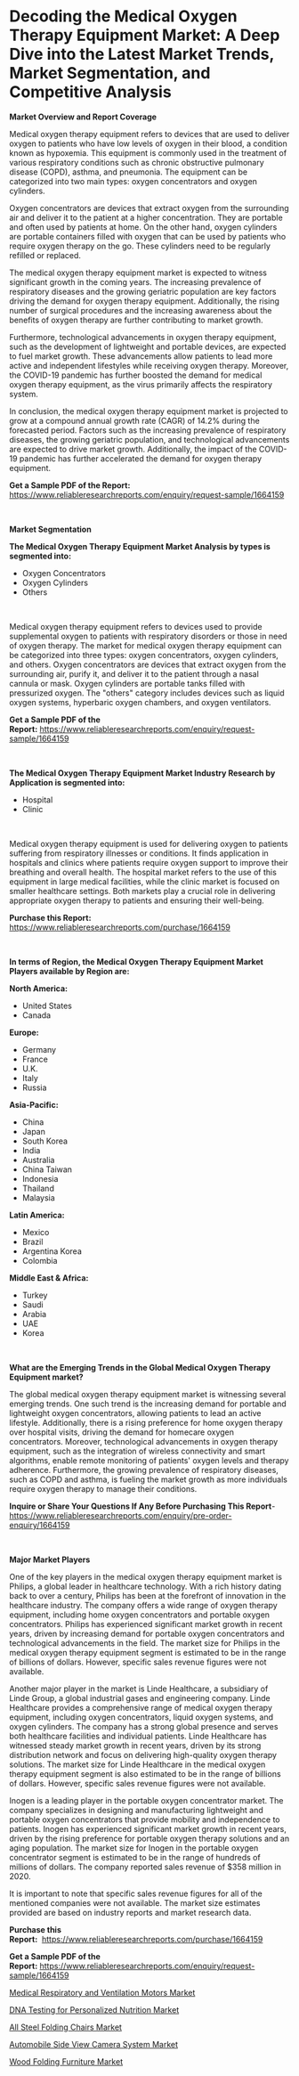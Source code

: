 <p><h1>Decoding the Medical Oxygen Therapy Equipment Market: A Deep Dive into the Latest Market Trends, Market Segmentation, and Competitive Analysis</h1></p><p><strong>Market Overview and Report Coverage</strong></p>
<p><p>Medical oxygen therapy equipment refers to devices that are used to deliver oxygen to patients who have low levels of oxygen in their blood, a condition known as hypoxemia. This equipment is commonly used in the treatment of various respiratory conditions such as chronic obstructive pulmonary disease (COPD), asthma, and pneumonia. The equipment can be categorized into two main types: oxygen concentrators and oxygen cylinders.</p><p>Oxygen concentrators are devices that extract oxygen from the surrounding air and deliver it to the patient at a higher concentration. They are portable and often used by patients at home. On the other hand, oxygen cylinders are portable containers filled with oxygen that can be used by patients who require oxygen therapy on the go. These cylinders need to be regularly refilled or replaced.</p><p>The medical oxygen therapy equipment market is expected to witness significant growth in the coming years. The increasing prevalence of respiratory diseases and the growing geriatric population are key factors driving the demand for oxygen therapy equipment. Additionally, the rising number of surgical procedures and the increasing awareness about the benefits of oxygen therapy are further contributing to market growth.</p><p>Furthermore, technological advancements in oxygen therapy equipment, such as the development of lightweight and portable devices, are expected to fuel market growth. These advancements allow patients to lead more active and independent lifestyles while receiving oxygen therapy. Moreover, the COVID-19 pandemic has further boosted the demand for medical oxygen therapy equipment, as the virus primarily affects the respiratory system.</p><p>In conclusion, the medical oxygen therapy equipment market is projected to grow at a compound annual growth rate (CAGR) of 14.2% during the forecasted period. Factors such as the increasing prevalence of respiratory diseases, the growing geriatric population, and technological advancements are expected to drive market growth. Additionally, the impact of the COVID-19 pandemic has further accelerated the demand for oxygen therapy equipment.</p></p>
<p><strong>Get a Sample PDF of the Report:</strong> <a href="https://www.reliableresearchreports.com/enquiry/request-sample/1664159">https://www.reliableresearchreports.com/enquiry/request-sample/1664159</a></p>
<p>&nbsp;</p>
<p><strong>Market Segmentation</strong></p>
<p><strong>The Medical Oxygen Therapy Equipment Market Analysis by types is segmented into:</strong></p>
<p><ul><li>Oxygen Concentrators</li><li>Oxygen Cylinders</li><li>Others</li></ul></p>
<p>&nbsp;</p>
<p><p>Medical oxygen therapy equipment refers to devices used to provide supplemental oxygen to patients with respiratory disorders or those in need of oxygen therapy. The market for medical oxygen therapy equipment can be categorized into three types: oxygen concentrators, oxygen cylinders, and others. Oxygen concentrators are devices that extract oxygen from the surrounding air, purify it, and deliver it to the patient through a nasal cannula or mask. Oxygen cylinders are portable tanks filled with pressurized oxygen. The "others" category includes devices such as liquid oxygen systems, hyperbaric oxygen chambers, and oxygen ventilators.</p></p>
<p><strong>Get a Sample PDF of the Report:</strong>&nbsp;<a href="https://www.reliableresearchreports.com/enquiry/request-sample/1664159">https://www.reliableresearchreports.com/enquiry/request-sample/1664159</a></p>
<p>&nbsp;</p>
<p><strong>The Medical Oxygen Therapy Equipment Market Industry Research by Application is segmented into:</strong></p>
<p><ul><li>Hospital</li><li>Clinic</li></ul></p>
<p>&nbsp;</p>
<p><p>Medical oxygen therapy equipment is used for delivering oxygen to patients suffering from respiratory illnesses or conditions. It finds application in hospitals and clinics where patients require oxygen support to improve their breathing and overall health. The hospital market refers to the use of this equipment in large medical facilities, while the clinic market is focused on smaller healthcare settings. Both markets play a crucial role in delivering appropriate oxygen therapy to patients and ensuring their well-being.</p></p>
<p><strong>Purchase this Report:</strong>&nbsp; <a href="https://www.reliableresearchreports.com/purchase/1664159">https://www.reliableresearchreports.com/purchase/1664159</a></p>
<p>&nbsp;</p>
<p><strong>In terms of Region, the Medical Oxygen Therapy Equipment Market Players available by Region are:</strong></p>
<p>
    <p> <strong> North America: </strong>
        <ul>
            <li>United States</li>
            <li>Canada</li>
        </ul>
        </p> 
    <p> <strong> Europe: </strong>
        <ul>
            <li>Germany</li>
            <li>France</li>
            <li>U.K.</li>
            <li>Italy</li>
            <li>Russia</li>
        </ul>
        </p> 
    <p> <strong> Asia-Pacific: </strong>
        <ul>
            <li>China</li>
            <li>Japan</li>
            <li>South Korea</li>
            <li>India</li>
            <li>Australia</li>
            <li>China Taiwan</li>
            <li>Indonesia</li>
            <li>Thailand</li>
            <li>Malaysia</li>
        </ul>
        </p> 
    <p> <strong> Latin America: </strong>
        <ul>
            <li>Mexico</li>
            <li>Brazil</li>
            <li>Argentina Korea</li>
            <li>Colombia</li>
        </ul>
        </p> 
    <p> <strong> Middle East & Africa: </strong>
        <ul>
            <li>Turkey</li>
            <li>Saudi</li>
            <li>Arabia</li>
            <li>UAE</li>
            <li>Korea</li>
        </ul>
    </p>
    </p>
<p>&nbsp;</p>
<p><strong>What are the Emerging Trends in the Global Medical Oxygen Therapy Equipment market?</strong></p>
<p><p>The global medical oxygen therapy equipment market is witnessing several emerging trends. One such trend is the increasing demand for portable and lightweight oxygen concentrators, allowing patients to lead an active lifestyle. Additionally, there is a rising preference for home oxygen therapy over hospital visits, driving the demand for homecare oxygen concentrators. Moreover, technological advancements in oxygen therapy equipment, such as the integration of wireless connectivity and smart algorithms, enable remote monitoring of patients' oxygen levels and therapy adherence. Furthermore, the growing prevalence of respiratory diseases, such as COPD and asthma, is fueling the market growth as more individuals require oxygen therapy to manage their conditions.</p></p>
<p><strong>Inquire or Share Your Questions If Any Before Purchasing This Report</strong>- <a href="https://www.reliableresearchreports.com/enquiry/pre-order-enquiry/1664159">https://www.reliableresearchreports.com/enquiry/pre-order-enquiry/1664159</a></p>
<p>&nbsp;</p>
<p><strong>Major Market Players</strong></p>
<p><p>One of the key players in the medical oxygen therapy equipment market is Philips, a global leader in healthcare technology. With a rich history dating back to over a century, Philips has been at the forefront of innovation in the healthcare industry. The company offers a wide range of oxygen therapy equipment, including home oxygen concentrators and portable oxygen concentrators. Philips has experienced significant market growth in recent years, driven by increasing demand for portable oxygen concentrators and technological advancements in the field. The market size for Philips in the medical oxygen therapy equipment segment is estimated to be in the range of billions of dollars. However, specific sales revenue figures were not available.</p><p>Another major player in the market is Linde Healthcare, a subsidiary of Linde Group, a global industrial gases and engineering company. Linde Healthcare provides a comprehensive range of medical oxygen therapy equipment, including oxygen concentrators, liquid oxygen systems, and oxygen cylinders. The company has a strong global presence and serves both healthcare facilities and individual patients. Linde Healthcare has witnessed steady market growth in recent years, driven by its strong distribution network and focus on delivering high-quality oxygen therapy solutions. The market size for Linde Healthcare in the medical oxygen therapy equipment segment is also estimated to be in the range of billions of dollars. However, specific sales revenue figures were not available.</p><p>Inogen is a leading player in the portable oxygen concentrator market. The company specializes in designing and manufacturing lightweight and portable oxygen concentrators that provide mobility and independence to patients. Inogen has experienced significant market growth in recent years, driven by the rising preference for portable oxygen therapy solutions and an aging population. The market size for Inogen in the portable oxygen concentrator segment is estimated to be in the range of hundreds of millions of dollars. The company reported sales revenue of $358 million in 2020.</p><p>It is important to note that specific sales revenue figures for all of the mentioned companies were not available. The market size estimates provided are based on industry reports and market research data.</p></p>
<p><strong>Purchase this Report:</strong>&nbsp;&nbsp;<a href="https://www.reliableresearchreports.com/purchase/1664159">https://www.reliableresearchreports.com/purchase/1664159</a></p>
<p></p>
<p><strong>Get a Sample PDF of the Report:</strong>&nbsp;<a href="https://www.reliableresearchreports.com/enquiry/request-sample/1664159">https://www.reliableresearchreports.com/enquiry/request-sample/1664159</a></p>
<p><p><a href="https://www.linkedin.com/pulse/medical-respiratory-ventilation-motors-market-size-share/">Medical Respiratory and Ventilation Motors Market</a></p><p><a href="https://www.linkedin.com/pulse/dna-testing-personalized-nutrition-market-challenges-opportunities/">DNA Testing for Personalized Nutrition Market</a></p><p><a href="https://medium.com/@palm.quick.roof/all-steel-folding-chairs-market-size-growth-forecast-2023-2030-8a5dd1499add">All Steel Folding Chairs Market</a></p><p><a href="https://www.linkedin.com/pulse/automobile-side-view-camera-system-market-size-share-global/">Automobile Side View Camera System Market</a></p><p><a href="https://medium.com/@index.mill.peace/wood-folding-furniture-market-size-growth-forecast-2023-2030-f37d0e343958">Wood Folding Furniture Market</a></p></p>